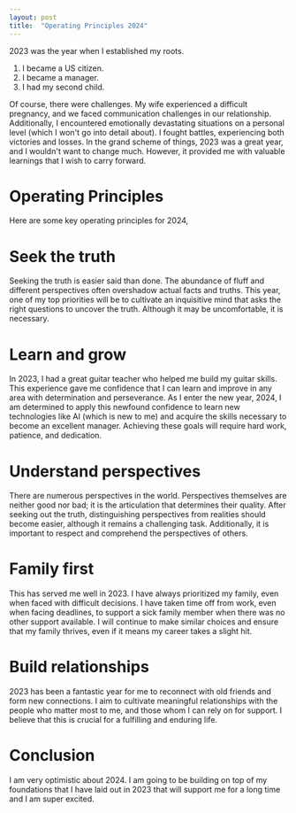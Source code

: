 ```yaml
---
layout: post
title:  "Operating Principles 2024"
---
```

2023 was the year when I established my roots.

1. I became a US citizen.
2. I became a manager.
3. I had my second child.

Of course, there were challenges. My wife experienced a difficult pregnancy, and we faced communication challenges in our relationship. Additionally, I encountered emotionally devastating situations on a personal level (which I won't go into detail about). I fought battles, experiencing both victories and losses. In the grand scheme of things, 2023 was a great year, and I wouldn't want to change much. However, it provided me with valuable learnings that I wish to carry forward.

# Operating Principles

Here are some key operating principles for 2024,

# Seek the truth

Seeking the truth is easier said than done. The abundance of fluff and different perspectives often overshadow actual facts and truths. This year, one of my top priorities will be to cultivate an inquisitive mind that asks the right questions to uncover the truth. Although it may be uncomfortable, it is necessary.

# Learn and grow

In 2023, I had a great guitar teacher who helped me build my guitar skills. This experience gave me confidence that I can learn and improve in any area with determination and perseverance. As I enter the new year, 2024, I am determined to apply this newfound confidence to learn new technologies like AI (which is new to me) and acquire the skills necessary to become an excellent manager. Achieving these goals will require hard work, patience, and dedication.

# Understand perspectives

There are numerous perspectives in the world. Perspectives themselves are neither good nor bad; it is the articulation that determines their quality. After seeking out the truth, distinguishing perspectives from realities should become easier, although it remains a challenging task. Additionally, it is important to respect and comprehend the perspectives of others.

# Family first

This has served me well in 2023. I have always prioritized my family, even when faced with difficult decisions. I have taken time off from work, even when facing deadlines, to support a sick family member when there was no other support available. I will continue to make similar choices and ensure that my family thrives, even if it means my career takes a slight hit.

# Build relationships

2023 has been a fantastic year for me to reconnect with old friends and form new connections. I aim to cultivate meaningful relationships with the people who matter most to me, and those whom I can rely on for support. I believe that this is crucial for a fulfilling and enduring life.

# Conclusion

I am very optimistic about 2024. I am going to be building on top of my foundations that I have laid out in 2023 that will support me for a long time and I am super excited.
